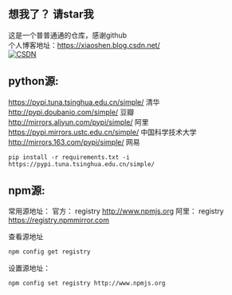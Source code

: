 ## 想我了？ 请star我  
这是一个普普通通的仓库，感谢github   
个人博客地址：<https://xiaoshen.blog.csdn.net/>   
[![CSDN](https://img-blog.csdnimg.cn/direct/11f981d0f7b54817a1dc7eb04dba6813.png)](https://xiaoshen.blog.csdn.net/)
     
## python源:     
https://pypi.tuna.tsinghua.edu.cn/simple/ 清华    
http://pypi.doubanio.com/simple/ 豆瓣     
http://mirrors.aliyun.com/pypi/simple/ 阿里    
https://pypi.mirrors.ustc.edu.cn/simple/ 中国科学技术大学    
http://mirrors.163.com/pypi/simple/ 网易  

```angular2html
pip install -r requirements.txt -i https://pypi.tuna.tsinghua.edu.cn/simple/
```

## npm源:
常用源地址：
官方： registry http://www.npmjs.org
阿里： registry https://registry.npmmirror.com

查看源地址
```sh
npm config get registry
```

设置源地址：
```
npm config set registry http://www.npmjs.org
```
